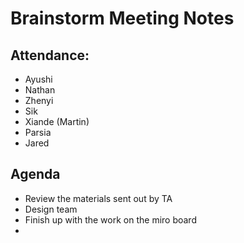 # Brainstorm Meeting Notes

## Attendance:
- Ayushi
- Nathan 
- Zhenyi
- Sik 
- Xiande (Martin) 
- Parsia 
- Jared 

## Agenda
- Review the materials sent out by TA
- Design team 
- Finish up with the work on the miro board 
- 
